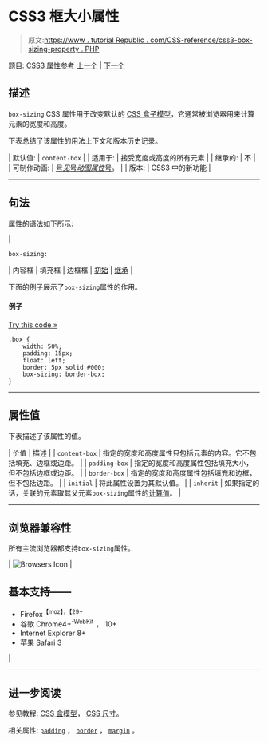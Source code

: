 # CSS3 框大小属性

> 原文:[https://www . tutorial Republic . com/CSS-reference/css3-box-sizing-property . PHP](https://www.tutorialrepublic.com/css-reference/css3-box-sizing-property.php)

题目: [CSS3 属性参考](css3-properties.php) [上一个](css3-box-shadow-property.php) | [下一个](css-caption-side-property.php)

## 描述

`box-sizing` CSS 属性用于改变默认的 [CSS 盒子模型](../css-tutorial/css-box-model.php)，它通常被浏览器用来计算元素的宽度和高度。

下表总结了该属性的用法上下文和版本历史记录。

| 默认值: | `content-box` |
| 适用于: | 接受宽度或高度的所有元素 |
| 继承的: | 不 |
| 可制作动画: | [号*见*号*动图属性*号](css-animatable-properties.php)。 |
| 版本: | CSS3 中的新功能 |

* * *

## 句法

属性的语法如下所示:

| 

```
box-sizing: 
```

 | 内容框 &#124; 填充框 &#124; 边框框 &#124; [初始](../definitions.php#initial) &#124; [继承](../definitions.php#inherit) |

下面的例子展示了`box-sizing`属性的作用。

#### 例子

[Try this code »](../codelab.php?topic=css3&file=box-sizing-property "Try this code using online Editor")

```
.box {
    width: 50%;
    padding: 15px;
    float: left;
    border: 5px solid #000;
    box-sizing: border-box;
}
```

* * *

## 属性值

下表描述了该属性的值。

| 价值 | 描述 |
| `content-box` | 指定的宽度和高度属性只包括元素的内容。它不包括填充、边框或边距。 |
| `padding-box` | 指定的宽度和高度属性包括填充大小，但不包括边框或边距。 |
| `border-box` | 指定的宽度和高度属性包括填充和边框，但不包括边距。 |
| `initial` | 将此属性设置为其默认值。 |
| `inherit` | 如果指定的话，关联的元素取其父元素`box-sizing`属性的[计算值](../definitions.php#computed-value)。 |

* * *

## 浏览器兼容性

所有主流浏览器都支持`box-sizing`属性。

| ![Browsers Icon](../Images/e9331123c77668c1832e541c2fca1002.png) | 

## 基本支持——

*   Firefox<sup class="badge">【moz】，【29+</sup>
*   谷歌 Chrome4+<sup class="badge">-WebKit-</sup>， 10+
*   Internet Explorer 8+
*   苹果 Safari 3

 |

* * *

## 进一步阅读

参见教程: [CSS 盒模型](../css-tutorial/css-box-model.php)， [CSS 尺寸](../css-tutorial/css-dimension.php)。

相关属性: [`padding`](css-padding-property.php) ， [`border`](css-border-property.php) ， [`margin`](css-margin-property.php) 。